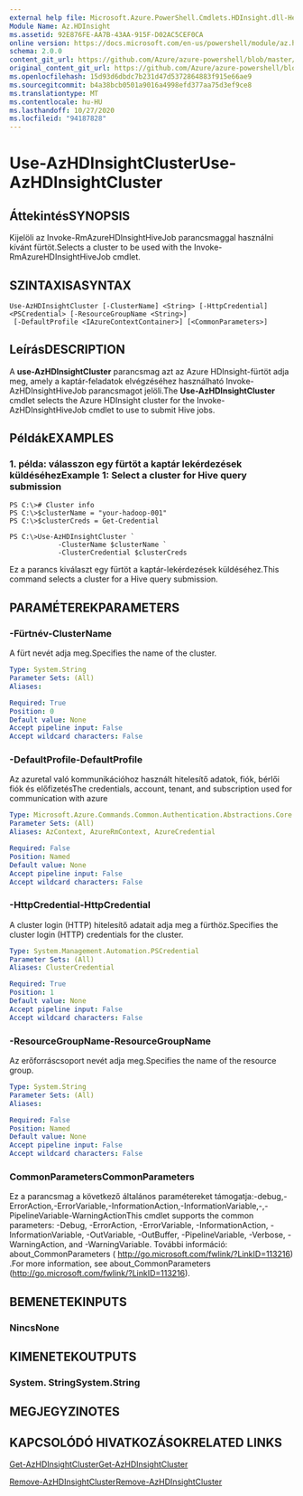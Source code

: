 ```yaml
---
external help file: Microsoft.Azure.PowerShell.Cmdlets.HDInsight.dll-Help.xml
Module Name: Az.HDInsight
ms.assetid: 92E876FE-AA7B-43AA-915F-D02AC5CEF0CA
online version: https://docs.microsoft.com/en-us/powershell/module/az.hdinsight/use-azhdinsightcluster
schema: 2.0.0
content_git_url: https://github.com/Azure/azure-powershell/blob/master/src/HDInsight/HDInsight/help/Use-AzHDInsightCluster.md
original_content_git_url: https://github.com/Azure/azure-powershell/blob/master/src/HDInsight/HDInsight/help/Use-AzHDInsightCluster.md
ms.openlocfilehash: 15d93d6dbdc7b231d47d5372864883f915e66ae9
ms.sourcegitcommit: b4a38bcb0501a9016a4998efd377aa75d3ef9ce8
ms.translationtype: MT
ms.contentlocale: hu-HU
ms.lasthandoff: 10/27/2020
ms.locfileid: "94187828"
---
```

# <span data-ttu-id="a3e58-101">Use-AzHDInsightCluster</span><span class="sxs-lookup"><span data-stu-id="a3e58-101">Use-AzHDInsightCluster</span></span>

## <span data-ttu-id="a3e58-102">Áttekintés</span><span class="sxs-lookup"><span data-stu-id="a3e58-102">SYNOPSIS</span></span>
<span data-ttu-id="a3e58-103">Kijelöli az Invoke-RmAzureHDInsightHiveJob parancsmaggal használni kívánt fürtöt.</span><span class="sxs-lookup"><span data-stu-id="a3e58-103">Selects a cluster to be used with the Invoke-RmAzureHDInsightHiveJob cmdlet.</span></span>

## <span data-ttu-id="a3e58-104">SZINTAXISA</span><span class="sxs-lookup"><span data-stu-id="a3e58-104">SYNTAX</span></span>

```
Use-AzHDInsightCluster [-ClusterName] <String> [-HttpCredential] <PSCredential> [-ResourceGroupName <String>]
 [-DefaultProfile <IAzureContextContainer>] [<CommonParameters>]
```

## <span data-ttu-id="a3e58-105">Leírás</span><span class="sxs-lookup"><span data-stu-id="a3e58-105">DESCRIPTION</span></span>
<span data-ttu-id="a3e58-106">A **use-AzHDInsightCluster** parancsmag azt az Azure HDInsight-fürtöt adja meg, amely a kaptár-feladatok elvégzéséhez használható Invoke-AzHDInsightHiveJob parancsmagot jelöli.</span><span class="sxs-lookup"><span data-stu-id="a3e58-106">The **Use-AzHDInsightCluster** cmdlet selects the Azure HDInsight cluster for the Invoke-AzHDInsightHiveJob cmdlet to use to submit Hive jobs.</span></span>

## <span data-ttu-id="a3e58-107">Példák</span><span class="sxs-lookup"><span data-stu-id="a3e58-107">EXAMPLES</span></span>

### <span data-ttu-id="a3e58-108">1. példa: válasszon egy fürtöt a kaptár lekérdezések küldéséhez</span><span class="sxs-lookup"><span data-stu-id="a3e58-108">Example 1: Select a cluster for Hive query submission</span></span>
```
PS C:\># Cluster info
PS C:\>$clusterName = "your-hadoop-001"
PS C:\>$clusterCreds = Get-Credential

PS C:\>Use-AzHDInsightCluster `
            -ClusterName $clusterName `
            -ClusterCredential $clusterCreds
```

<span data-ttu-id="a3e58-109">Ez a parancs kiválaszt egy fürtöt a kaptár-lekérdezések küldéséhez.</span><span class="sxs-lookup"><span data-stu-id="a3e58-109">This command selects a cluster for a Hive query submission.</span></span>

## <span data-ttu-id="a3e58-110">PARAMÉTEREK</span><span class="sxs-lookup"><span data-stu-id="a3e58-110">PARAMETERS</span></span>

### <span data-ttu-id="a3e58-111">-Fürtnév</span><span class="sxs-lookup"><span data-stu-id="a3e58-111">-ClusterName</span></span>
<span data-ttu-id="a3e58-112">A fürt nevét adja meg.</span><span class="sxs-lookup"><span data-stu-id="a3e58-112">Specifies the name of the cluster.</span></span>

```yaml
Type: System.String
Parameter Sets: (All)
Aliases:

Required: True
Position: 0
Default value: None
Accept pipeline input: False
Accept wildcard characters: False
```

### <span data-ttu-id="a3e58-113">-DefaultProfile</span><span class="sxs-lookup"><span data-stu-id="a3e58-113">-DefaultProfile</span></span>
<span data-ttu-id="a3e58-114">Az azuretal való kommunikációhoz használt hitelesítő adatok, fiók, bérlői fiók és előfizetés</span><span class="sxs-lookup"><span data-stu-id="a3e58-114">The credentials, account, tenant, and subscription used for communication with azure</span></span>

```yaml
Type: Microsoft.Azure.Commands.Common.Authentication.Abstractions.Core.IAzureContextContainer
Parameter Sets: (All)
Aliases: AzContext, AzureRmContext, AzureCredential

Required: False
Position: Named
Default value: None
Accept pipeline input: False
Accept wildcard characters: False
```

### <span data-ttu-id="a3e58-115">-HttpCredential</span><span class="sxs-lookup"><span data-stu-id="a3e58-115">-HttpCredential</span></span>
<span data-ttu-id="a3e58-116">A cluster login (HTTP) hitelesítő adatait adja meg a fürthöz.</span><span class="sxs-lookup"><span data-stu-id="a3e58-116">Specifies the cluster login (HTTP) credentials for the cluster.</span></span>

```yaml
Type: System.Management.Automation.PSCredential
Parameter Sets: (All)
Aliases: ClusterCredential

Required: True
Position: 1
Default value: None
Accept pipeline input: False
Accept wildcard characters: False
```

### <span data-ttu-id="a3e58-117">-ResourceGroupName</span><span class="sxs-lookup"><span data-stu-id="a3e58-117">-ResourceGroupName</span></span>
<span data-ttu-id="a3e58-118">Az erőforráscsoport nevét adja meg.</span><span class="sxs-lookup"><span data-stu-id="a3e58-118">Specifies the name of the resource group.</span></span>

```yaml
Type: System.String
Parameter Sets: (All)
Aliases:

Required: False
Position: Named
Default value: None
Accept pipeline input: False
Accept wildcard characters: False
```

### <span data-ttu-id="a3e58-119">CommonParameters</span><span class="sxs-lookup"><span data-stu-id="a3e58-119">CommonParameters</span></span>
<span data-ttu-id="a3e58-120">Ez a parancsmag a következő általános paramétereket támogatja:-debug,-ErrorAction,-ErrorVariable,-InformationAction,-InformationVariable,-,-PipelineVariable-WarningAction</span><span class="sxs-lookup"><span data-stu-id="a3e58-120">This cmdlet supports the common parameters: -Debug, -ErrorAction, -ErrorVariable, -InformationAction, -InformationVariable, -OutVariable, -OutBuffer, -PipelineVariable, -Verbose, -WarningAction, and -WarningVariable.</span></span> <span data-ttu-id="a3e58-121">További információ: about_CommonParameters ( http://go.microsoft.com/fwlink/?LinkID=113216) .</span><span class="sxs-lookup"><span data-stu-id="a3e58-121">For more information, see about_CommonParameters (http://go.microsoft.com/fwlink/?LinkID=113216).</span></span>

## <span data-ttu-id="a3e58-122">BEMENETEK</span><span class="sxs-lookup"><span data-stu-id="a3e58-122">INPUTS</span></span>

### <span data-ttu-id="a3e58-123">Nincs</span><span class="sxs-lookup"><span data-stu-id="a3e58-123">None</span></span>

## <span data-ttu-id="a3e58-124">KIMENETEK</span><span class="sxs-lookup"><span data-stu-id="a3e58-124">OUTPUTS</span></span>

### <span data-ttu-id="a3e58-125">System. String</span><span class="sxs-lookup"><span data-stu-id="a3e58-125">System.String</span></span>

## <span data-ttu-id="a3e58-126">MEGJEGYZI</span><span class="sxs-lookup"><span data-stu-id="a3e58-126">NOTES</span></span>

## <span data-ttu-id="a3e58-127">KAPCSOLÓDÓ HIVATKOZÁSOK</span><span class="sxs-lookup"><span data-stu-id="a3e58-127">RELATED LINKS</span></span>

[<span data-ttu-id="a3e58-128">Get-AzHDInsightCluster</span><span class="sxs-lookup"><span data-stu-id="a3e58-128">Get-AzHDInsightCluster</span></span>](./Get-AzHDInsightCluster.md)

[<span data-ttu-id="a3e58-129">Remove-AzHDInsightCluster</span><span class="sxs-lookup"><span data-stu-id="a3e58-129">Remove-AzHDInsightCluster</span></span>](./Remove-AzHDInsightCluster.md)


